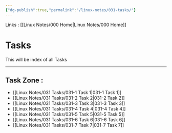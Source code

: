 ```yaml
---
{"dg-publish":true,"permalink":"/linux-notes/031-tasks/"}
---
```


Links : [[Linux Notes/000 Home\|Linux Notes/000 Home]]

# Tasks

This will be index of all Tasks

---

## Task Zone :
- [[Linux Notes/031 Tasks/031-1 Task 1\|031-1 Task 1]]
- [[Linux Notes/031 Tasks/031-2 Task 2\|031-2 Task 2]]
- [[Linux Notes/031 Tasks/031-3 Task 3\|031-3 Task 3]]
- [[Linux Notes/031 Tasks/031-4 Task 4\|031-4 Task 4]]
- [[Linux Notes/031 Tasks/031-5 Task 5\|031-5 Task 5]]
- [[Linux Notes/031 Tasks/031-6 Task 6\|031-6 Task 6]]
- [[Linux Notes/031 Tasks/031-7 Task 7\|031-7 Task 7]]